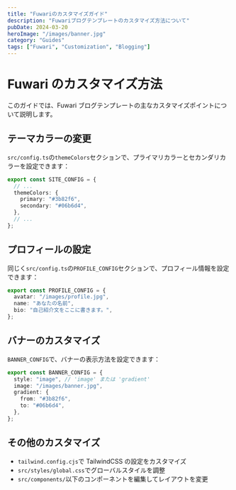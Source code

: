 ```yaml
---
title: "Fuwariのカスタマイズガイド"
description: "Fuwariブログテンプレートのカスタマイズ方法について"
pubDate: 2024-03-20
heroImage: "/images/banner.jpg"
category: "Guides"
tags: ["Fuwari", "Customization", "Blogging"]
---
```


# Fuwari のカスタマイズ方法

このガイドでは、Fuwari ブログテンプレートの主なカスタマイズポイントについて説明します。

## テーマカラーの変更

`src/config.ts`の`themeColors`セクションで、プライマリカラーとセカンダリカラーを設定できます：

```typescript
export const SITE_CONFIG = {
  // ...
  themeColors: {
    primary: "#3b82f6",
    secondary: "#06b6d4",
  },
  // ...
};
```

## プロフィールの設定

同じく`src/config.ts`の`PROFILE_CONFIG`セクションで、プロフィール情報を設定できます：

```typescript
export const PROFILE_CONFIG = {
  avatar: "/images/profile.jpg",
  name: "あなたの名前",
  bio: "自己紹介文をここに書きます。",
};
```

## バナーのカスタマイズ

`BANNER_CONFIG`で、バナーの表示方法を設定できます：

```typescript
export const BANNER_CONFIG = {
  style: "image", // 'image' または 'gradient'
  image: "/images/banner.jpg",
  gradient: {
    from: "#3b82f6",
    to: "#06b6d4",
  },
};
```

## その他のカスタマイズ

- `tailwind.config.cjs`で TailwindCSS の設定をカスタマイズ
- `src/styles/global.css`でグローバルスタイルを調整
- `src/components/`以下のコンポーネントを編集してレイアウトを変更
